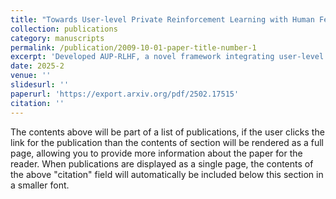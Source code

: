 ```yaml
---
title: "Towards User-level Private Reinforcement Learning with Human Feedback"
collection: publications
category: manuscripts
permalink: /publication/2009-10-01-paper-title-number-1
excerpt: 'Developed AUP-RLHF, a novel framework integrating user-level label differential privacy (DP) into Reinforcement Learning with Human Feedback (RLHF) to protect user preference privacy. Demonstrated that traditional Random Response algorithms perform suboptimally in user-level settings. Proposed a lower bound for user-level DP-RLHF and designed the AUP-RLHF algorithm, achieving ($\varepsilon$,$\delta$)-user-level privacy with improved estimation error.'
date: 2025-2
venue: ''
slidesurl: ''
paperurl: 'https://export.arxiv.org/pdf/2502.17515'
citation: ''
---
```


The contents above will be part of a list of publications, if the user clicks the link for the publication than the contents of section will be rendered as a full page, allowing you to provide more information about the paper for the reader. When publications are displayed as a single page, the contents of the above "citation" field will automatically be included below this section in a smaller font.
